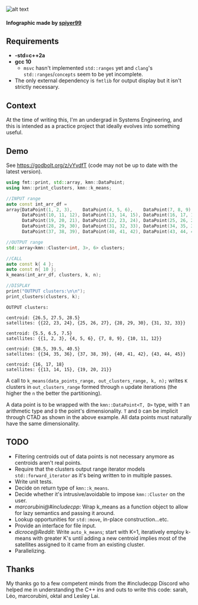![alt text](https://i.imgur.com/RBXzdQ8.png)
#### Infographic made by [spiyer99](https://github.com/spiyer99)
## Requirements
- **-std=c++2a**
- **gcc 10**
    - `msvc` hasn't implemented `std::ranges` yet and `clang`'s `std::ranges`/`concepts` seem to be yet incomplete.
- The only external dependency is `fmtlib` for output display but it isn't strictly necessary.

## Context
At the time of writing this, I'm an undergrad in Systems Engineering, and this is intended as a practice project that ideally evolves into something useful.

## Demo
See https://godbolt.org/z/vYvdfT (code may not be up to date with the latest version).

```cpp
using fmt::print, std::array, kmn::DataPoint;
using kmn::print_clusters, kmn::k_means;

//INPUT range
auto const int_arr_df =
array{DataPoint(1, 2, 3),    DataPoint(4, 5, 6),    DataPoint(7, 8, 9),
      DataPoint(10, 11, 12), DataPoint(13, 14, 15), DataPoint(16, 17, 18),
      DataPoint(19, 20, 21), DataPoint(22, 23, 24), DataPoint(25, 26, 27),
      DataPoint(28, 29, 30), DataPoint(31, 32, 33), DataPoint(34, 35, 36),
      DataPoint(37, 38, 39), DataPoint(40, 41, 42), DataPoint(43, 44, 45)};

//OUTPUT range
std::array<kmn::Cluster<int, 3>, 6> clusters;

//CALL
auto const k{ 4 };
auto const n{ 10 };
k_means(int_arr_df, clusters, k, n);

//DISPLAY
print("OUTPUT clusters:\n\n");
print_clusters(clusters, k);
```
```
OUTPUT clusters:

centroid: {26.5, 27.5, 28.5}
satellites: {{22, 23, 24}, {25, 26, 27}, {28, 29, 30}, {31, 32, 33}}

centroid: {5.5, 6.5, 7.5}
satellites: {{1, 2, 3}, {4, 5, 6}, {7, 8, 9}, {10, 11, 12}}

centroid: {38.5, 39.5, 40.5}
satellites: {{34, 35, 36}, {37, 38, 39}, {40, 41, 42}, {43, 44, 45}}

centroid: {16, 17, 18}
satellites: {{13, 14, 15}, {19, 20, 21}}
```
A call to `k_means(data_points_range, out_clusters_range, k, n);` writes `K` clusters in `out_clusters_range` formed through `n` update iterations (the higher the `n` the better the partitioning).

A data point is to be wrapped with the `kmn::DataPoint<T, D>` type, with `T` an arithmetic type and `D` the point's dimensionality. `T` and `D` can be implicit through CTAD as shown in the above example. All data points must naturally have the same dimensionality.

## TODO
- Filtering centroids out of data points is not necessary anymore as centroids aren't real points.
- Require that the clusters output range iterator models `std::forward_iterator` as it's being written to in multiple passes.
- Write unit tests.
- Decide on return type of `kmn::k_means`.
- Decide whether it's intrusive/avoidable to impose `kmn::Cluster` on the user.
- *marcorubini@#includecpp*: Wrap k_means as a function object to allow for lazy semantics and passing it around.
- Lookup opportunities for `std::move`, in-place construction...etc.
- Provide an interface for file input.
- *dicroce@Reddit*: Write `auto_k_means`; start with K=1, iteratively employ k-means with greater K's until adding a new centroid implies most of the satellites assigned to it came from an existing cluster.
- Parallelizing.

## Thanks
My thanks go to a few competent minds from the #includecpp Discord who helped me in understanding the C++ ins and outs to write this code: sarah, Léo, marcorubini, oktal and Lesley Lai.
